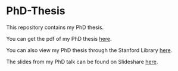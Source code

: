 PhD-Thesis
==========

This repository contains my PhD thesis.

You can get the pdf of my PhD thesis [here](https://github.com/joshualande/PhD-Thesis/blob/master/paper/drafts/lande_thesis_stanford_final_v2.pdf?raw=true).

You can also view my PhD thesis through the Stanford Library [here](http://purl.stanford.edu/zj578kk6428).

The slides from my PhD talk can be found on Slideshare [here](http://www.slideshare.net/joshualande/neutron-star-powered-nebulae).
